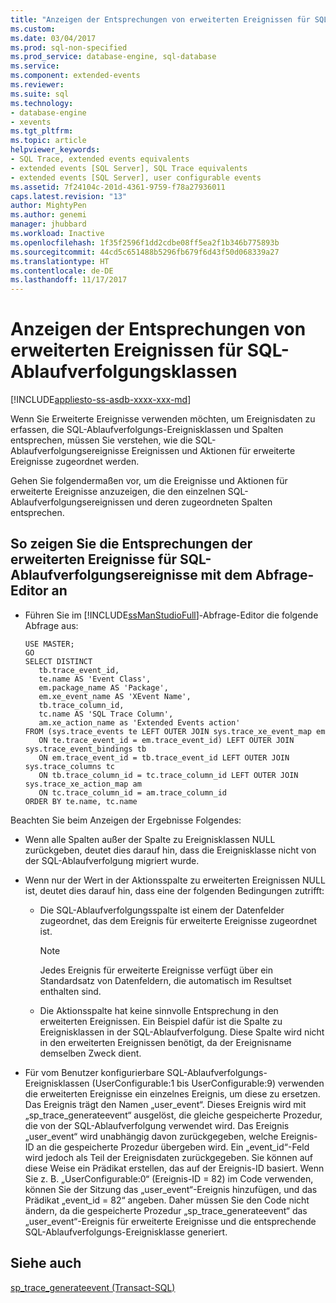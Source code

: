 ```yaml
---
title: "Anzeigen der Entsprechungen von erweiterten Ereignissen für SQL-Ablaufverfolgungsklassen | Microsoft-Dokumentation"
ms.custom: 
ms.date: 03/04/2017
ms.prod: sql-non-specified
ms.prod_service: database-engine, sql-database
ms.service: 
ms.component: extended-events
ms.reviewer: 
ms.suite: sql
ms.technology:
- database-engine
- xevents
ms.tgt_pltfrm: 
ms.topic: article
helpviewer_keywords:
- SQL Trace, extended events equivalents
- extended events [SQL Server], SQL Trace equivalents
- extended events [SQL Server], user configurable events
ms.assetid: 7f24104c-201d-4361-9759-f78a27936011
caps.latest.revision: "13"
author: MightyPen
ms.author: genemi
manager: jhubbard
ms.workload: Inactive
ms.openlocfilehash: 1f35f2596f1dd2cdbe08ff5ea2f1b346b775893b
ms.sourcegitcommit: 44cd5c651488b5296fb679f6d43f50d068339a27
ms.translationtype: HT
ms.contentlocale: de-DE
ms.lasthandoff: 11/17/2017
---
```

# <a name="view-the-extended-events-equivalents-to-sql-trace-event-classes"></a>Anzeigen der Entsprechungen von erweiterten Ereignissen für SQL-Ablaufverfolgungsklassen
[!INCLUDE[appliesto-ss-asdb-xxxx-xxx-md](../../includes/appliesto-ss-asdb-xxxx-xxx-md.md)]

  Wenn Sie Erweiterte Ereignisse verwenden möchten, um Ereignisdaten zu erfassen, die SQL-Ablaufverfolgungs-Ereignisklassen und Spalten entsprechen, müssen Sie verstehen, wie die SQL-Ablaufverfolgungsereignisse Ereignissen und Aktionen für erweiterte Ereignisse zugeordnet werden.  
  
 Gehen Sie folgendermaßen vor, um die Ereignisse und Aktionen für erweiterte Ereignisse anzuzeigen, die den einzelnen SQL-Ablaufverfolgungsereignissen und deren zugeordneten Spalten entsprechen.  
  
## <a name="to-view-the-extended-events-equivalents-to-sql-trace-events-using-query-editor"></a>So zeigen Sie die Entsprechungen der erweiterten Ereignisse für SQL-Ablaufverfolgungsereignisse mit dem Abfrage-Editor an  
  
-   Führen Sie im [!INCLUDE[ssManStudioFull](../../includes/ssmanstudiofull-md.md)]-Abfrage-Editor die folgende Abfrage aus:  
  
    ```  
    USE MASTER;  
    GO  
    SELECT DISTINCT  
       tb.trace_event_id,  
       te.name AS 'Event Class',  
       em.package_name AS 'Package',  
       em.xe_event_name AS 'XEvent Name',  
       tb.trace_column_id,  
       tc.name AS 'SQL Trace Column',  
       am.xe_action_name as 'Extended Events action'  
    FROM (sys.trace_events te LEFT OUTER JOIN sys.trace_xe_event_map em  
       ON te.trace_event_id = em.trace_event_id) LEFT OUTER JOIN sys.trace_event_bindings tb  
       ON em.trace_event_id = tb.trace_event_id LEFT OUTER JOIN sys.trace_columns tc  
       ON tb.trace_column_id = tc.trace_column_id LEFT OUTER JOIN sys.trace_xe_action_map am  
       ON tc.trace_column_id = am.trace_column_id  
    ORDER BY te.name, tc.name  
    ```  
  
 Beachten Sie beim Anzeigen der Ergebnisse Folgendes:  
  
-   Wenn alle Spalten außer der Spalte zu Ereignisklassen NULL zurückgeben, deutet dies darauf hin, dass die Ereignisklasse nicht von der SQL-Ablaufverfolgung migriert wurde.  
  
-   Wenn nur der Wert in der Aktionsspalte zu erweiterten Ereignissen NULL ist, deutet dies darauf hin, dass eine der folgenden Bedingungen zutrifft:  
  
    -   Die SQL-Ablaufverfolgungsspalte ist einem der Datenfelder zugeordnet, das dem Ereignis für erweiterte Ereignisse zugeordnet ist.  
  
        > [!NOTE]  
        >  Jedes Ereignis für erweiterte Ereignisse verfügt über ein Standardsatz von Datenfeldern, die automatisch im Resultset enthalten sind.  
  
    -   Die Aktionsspalte hat keine sinnvolle Entsprechung in den erweiterten Ereignissen. Ein Beispiel dafür ist die Spalte zu Ereignisklassen in der SQL-Ablaufverfolgung. Diese Spalte wird nicht in den erweiterten Ereignissen benötigt, da der Ereignisname demselben Zweck dient.  
  
-   Für vom Benutzer konfigurierbare SQL-Ablaufverfolgungs-Ereignisklassen (UserConfigurable:1 bis UserConfigurable:9) verwenden die erweiterten Ereignisse ein einzelnes Ereignis, um diese zu ersetzen. Das Ereignis trägt den Namen „user_event“. Dieses Ereignis wird mit „sp_trace_generateevent“ ausgelöst, die gleiche gespeicherte Prozedur, die von der SQL-Ablaufverfolgung verwendet wird. Das Ereignis „user_event“ wird unabhängig davon zurückgegeben, welche Ereignis-ID an die gespeicherte Prozedur übergeben wird. Ein „event_id“-Feld wird jedoch als Teil der Ereignisdaten zurückgegeben. Sie können auf diese Weise ein Prädikat erstellen, das auf der Ereignis-ID basiert. Wenn Sie z. B. „UserConfigurable:0“ (Ereignis-ID = 82) im Code verwenden, können Sie der Sitzung das „user_event“-Ereignis hinzufügen, und das Prädikat „event_id = 82“ angeben. Daher müssen Sie den Code nicht ändern, da die gespeicherte Prozedur „sp_trace_generateevent“ das „user_event“-Ereignis für erweiterte Ereignisse und die entsprechende SQL-Ablaufverfolgungs-Ereignisklasse generiert.  
  
## <a name="see-also"></a>Siehe auch  
 [sp_trace_generateevent &#40;Transact-SQL&#41;](../../relational-databases/system-stored-procedures/sp-trace-generateevent-transact-sql.md)  
  
  
